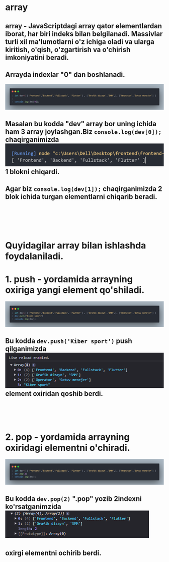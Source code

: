 # array
## array - JavaScriptdagi array qator elementlardan iborat, har biri indeks bilan belgilanadi. Massivlar turli xil ma'lumotlarni o'z ichiga oladi va ularga kiritish, o'qish, o'zgartirish va o'chirish imkoniyatini beradi.
## Arrayda indexlar "0" dan boshlanadi.
![alt text](array-3.png)
## Masalan bu kodda  "dev" array bor uning ichida ham 3 array joylashgan.Biz <code>console.log(dev[0]);</code>  chaqirganimizda ![alt text](image.png)  1 blokni chiqardi.
## Agar biz <code>console.log(dev[1]);</code> chaqirganimizda 2 blok ichida turgan elementlarni chiqarib beradi. 
</br></br></br></br>
# Quyidagilar array bilan ishlashda  foydalaniladi.

# 1. push -  yordamida arrayning oxiriga yangi element qo'shiladi.
![alt text](array-4.png)
## Bu kodda <code>dev.push('Kiber sport')</code> push qilganimizda ![alt text](image-1.png) element oxiridan qoshib berdi.
</br></br></br>

# 2. pop -  yordamida arrayning oxiridagi elementni o'chiradi.
![alt text](array-5.png)
## Bu kodda <code>dev.pop(2)</code> ".pop" yozib 2indexni ko'rsatganimzida   ![alt text](image-2.png)
## oxirgi elementni ochirib berdi.